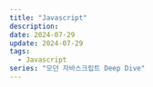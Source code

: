 ```yaml
---
title: "Javascript"
description:
date: 2024-07-29
update: 2024-07-29
tags:
  - Javascript
series: "모던 자바스크립트 Deep Dive"
---
```

